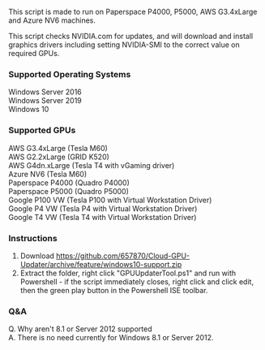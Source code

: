 This script is made to run on Paperspace P4000, P5000, AWS G3.4xLarge and Azure NV6 machines.  

This script checks NVIDIA.com for updates, and will download and install graphics drivers including setting NVIDIA-SMI to the correct value on required GPUs.  

### Supported Operating Systems  

Windows Server 2016  
Windows Server 2019  
Windows 10  

### Supported GPUs 
 
AWS G3.4xLarge (Tesla M60)  
AWS G2.2xLarge (GRID K520)  
AWS G4dn.xLarge (Tesla T4 with vGaming driver)  
Azure NV6 (Tesla M60)  
Paperspace P4000 (Quadro P4000)  
Paperspace P5000 (Quadro P5000)  
Google P100 VW (Tesla P100 with Virtual Workstation Driver)  
Google P4 VW (Tesla P4 with Virtual Workstation Driver)  
Google T4 VW (Tesla T4 with Virtual Workstation Driver)  

### Instructions  
   
1. Download https://github.com/657870/Cloud-GPU-Updater/archive/feature/windows10-support.zip  
2. Extract the folder, right click "GPUUpdaterTool.ps1" and run with Powershell - if the script immediately closes, right click and click edit, then the green play button in the Powershell ISE toolbar.  

### Q&A  

Q. Why aren't 8.1 or Server 2012 supported  
A. There is no need currently for Windows 8.1 or Server 2012.

